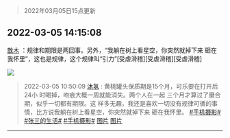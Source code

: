 > 2022年03月05日15点更新
<link rel="stylesheet" href="https://cdn.jsdelivr.net/gh/taotie6/sampleJSON@main/css/photo_show.css">
<meta name="referrer" content="no-referrer" />


 ## 2022-03-05 14:15:08 

 [㪚木](https://www.coolapk.com/feed/34014093?shareKey=ZTA2NTAyNGEyYWU2NjIyMzBhNzg~) ：规律和期限是两回事。另外，“我躺在树上看星空，你突然就掉下来
砸在我怀里”，这也是规律，这个规律叫“引力”[受虐滑稽][受虐滑稽][受虐滑稽] 

<div class="album">
<img class="img-item" src="http://image.coolapk.com/feed/2018/1217/07/1081091_1545003920_5732@216x196.gif" />
</div>

> 2022-03-05 10:50:09 
> [沐氢](https://www.coolapk.com/feed/34008813?shareKey=NmIyODY0MDRhODA5NjIyMzBhNzg~) : 黄桃罐头保质期是15个月，可乐要在打开后24小 时喝掉，吻痕大概一周就能消失。两个人在一起 三个月才算过了磨合期，似乎一切都有期限。这 样多无趣，我还是喜欢一切没有规律可循的事 情，比方说我躺在树上看星空，你突然就掉下来 砸在我怀里。 <a class="feed-link-tag" href="/t/手机摄影?type=0">#手机摄影#</a> <a class="feed-link-tag" href="/t/张三的生活?type=0">#张三的生活#</a> <a class="feed-link-tag" href="/t/手机摄影?type=0">#手机摄影#</a> 
[图片](http://image.coolapk.com/feed/2022/0305/10/10971482_1ec51797_8608_0542_557@1617x1213.jpeg)
[图片](http://image.coolapk.com/feed/2022/0305/10/10971482_75716c5e_8608_0545_709@1617x1213.jpeg)

 ------- 

